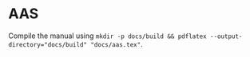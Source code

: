 # AAS

Compile the manual using `mkdir -p docs/build && pdflatex --output-directory="docs/build" "docs/aas.tex"`.
